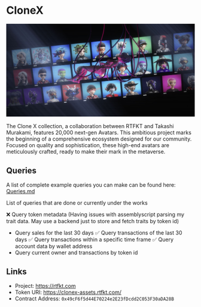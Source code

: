 # CloneX

![CloneX](/assets/images/clonex.jpg)

The Clone X collection, a collaboration between RTFKT and Takashi Murakami, features 20,000 next-gen Avatars. This ambitious project marks the beginning of a comprehensive ecosystem designed for our community. Focused on quality and sophistication, these high-end avatars are meticulously crafted, ready to make their mark in the metaverse.

## Queries
A list of complete example queries you can make can be found here: [Queries.md](Queries.md) 

List of queries that are done or currently under the works

❌ Query token metadata (Having issues with assemblyscript parsing my trait data. May use a backend just to store and fetch traits by token id)
- Query sales for the last 30 days
✅ Query transactions of the last 30 days 
✅ Query transactions within a specific time frame
✅ Query account data by wallet address
- Query current owner and transactions by token id

## Links
- Project: https://rtfkt.com
- Token URI: https://clonex-assets.rtfkt.com/
- Contract Address: `0x49cF6f5d44E70224e2E23fDcdd2C053F30aDA28B`

